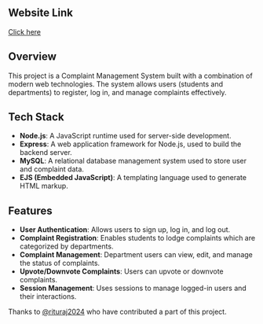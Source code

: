 ## Website Link
[Click here](https://complaintco-nitap.onrender.com/)

## Overview
This project is a Complaint Management System built with a combination of modern web technologies. The system allows users (students and departments) to register, log in, and manage complaints effectively.


## Tech Stack

- **Node.js**: A JavaScript runtime used for server-side development.
- **Express**: A web application framework for Node.js, used to build the backend server.
- **MySQL**: A relational database management system used to store user and complaint data.
- **EJS (Embedded JavaScript)**: A templating language used to generate HTML markup.


## Features

- **User Authentication**: Allows users to sign up, log in, and log out.
- **Complaint Registration**: Enables students to lodge complaints which are categorized by departments.
- **Complaint Management**: Department users can view, edit, and manage the status of complaints.
- **Upvote/Downvote Complaints**: Users can upvote or downvote complaints.
- **Session Management**: Uses sessions to manage logged-in users and their interactions.


Thanks to [@rituraj2024](https://github.com/rituraj2024) who have contributed a part of this project.
